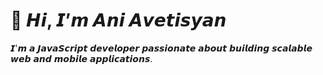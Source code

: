 # 👋 𝙃𝙞, 𝙄’𝙢 𝘼𝙣𝙞 𝘼𝙫𝙚𝙩𝙞𝙨𝙮𝙖𝙣
𝙄'𝙢 𝙖 𝙅𝙖𝙫𝙖𝙎𝙘𝙧𝙞𝙥𝙩 𝙙𝙚𝙫𝙚𝙡𝙤𝙥𝙚𝙧 𝙥𝙖𝙨𝙨𝙞𝙤𝙣𝙖𝙩𝙚 𝙖𝙗𝙤𝙪𝙩 𝙗𝙪𝙞𝙡𝙙𝙞𝙣𝙜 𝙨𝙘𝙖𝙡𝙖𝙗𝙡𝙚 𝙬𝙚𝙗 𝙖𝙣𝙙 𝙢𝙤𝙗𝙞𝙡𝙚 𝙖𝙥𝙥𝙡𝙞𝙘𝙖𝙩𝙞𝙤𝙣𝙨.

